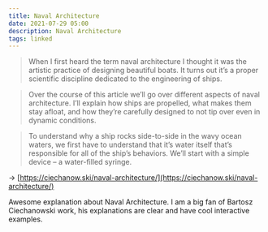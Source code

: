 ```yaml
---
title: Naval Architecture
date: 2021-07-29 05:00
description: Naval Architecture
tags: linked
---
```


> When I first heard the term naval architecture I thought it was the artistic practice of designing beautiful boats. It turns out it’s a proper scientific discipline dedicated to the engineering of ships.

> Over the course of this article we’ll go over different aspects of naval architecture. I’ll explain how ships are propelled, what makes them stay afloat, and how they’re carefully designed to not tip over even in dynamic conditions.

> To understand why a ship rocks side-to-side in the wavy ocean waters, we first have to understand that it’s water itself that’s responsible for all of the ship’s behaviors. We’ll start with a simple device – a water-filled syringe.

→ [https://ciechanow.ski/naval-architecture/](https://ciechanow.ski/naval-architecture/)

Awesome explanation about Naval Architecture. I am a big fan of Bartosz Ciechanowski work, his explanations are clear and have cool interactive examples.

